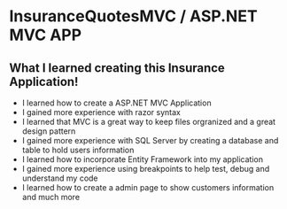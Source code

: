 # InsuranceQuotesMVC / ASP.NET MVC APP

## What I learned creating this Insurance Application!
* I learned how to create a ASP.NET MVC Application
* I gained more experience with razor syntax 
* I learned that MVC is a great way to keep files orgranized and a great design pattern
* I gained more experience with SQL Server by creating a database and table to hold users information
* I learned how to incorporate Entity Framework into my application
* I gained more experience using breakpoints to help test, debug and understand my code
* I learned how to create a admin page to show customers information and much more
